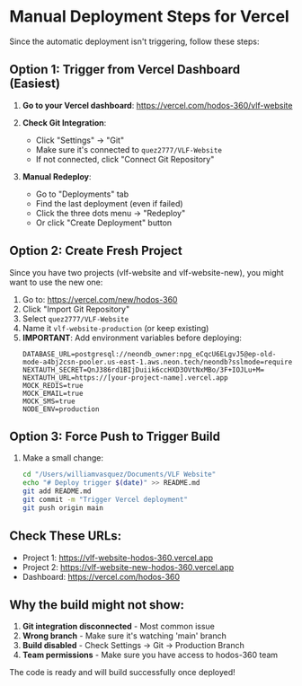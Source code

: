 # Manual Deployment Steps for Vercel

Since the automatic deployment isn't triggering, follow these steps:

## Option 1: Trigger from Vercel Dashboard (Easiest)

1. **Go to your Vercel dashboard**: https://vercel.com/hodos-360/vlf-website
   
2. **Check Git Integration**:
   - Click "Settings" → "Git"
   - Make sure it's connected to `quez2777/VLF-Website`
   - If not connected, click "Connect Git Repository"

3. **Manual Redeploy**:
   - Go to "Deployments" tab
   - Find the last deployment (even if failed)
   - Click the three dots menu → "Redeploy"
   - Or click "Create Deployment" button

## Option 2: Create Fresh Project

Since you have two projects (vlf-website and vlf-website-new), you might want to use the new one:

1. Go to: https://vercel.com/new/hodos-360
2. Click "Import Git Repository"
3. Select `quez2777/VLF-Website`
4. Name it `vlf-website-production` (or keep existing)
5. **IMPORTANT**: Add environment variables before deploying:
   ```
   DATABASE_URL=postgresql://neondb_owner:npg_eCqcU6ELgvJ5@ep-old-mode-a4bj2csn-pooler.us-east-1.aws.neon.tech/neondb?sslmode=require
   NEXTAUTH_SECRET=QnJ386rd1BIjDuiik6ccHXD3OVtNxMBo/3F+IOJLu+M=
   NEXTAUTH_URL=https://[your-project-name].vercel.app
   MOCK_REDIS=true
   MOCK_EMAIL=true
   MOCK_SMS=true
   NODE_ENV=production
   ```

## Option 3: Force Push to Trigger Build

1. Make a small change:
   ```bash
   cd "/Users/williamvasquez/Documents/VLF Website"
   echo "# Deploy trigger $(date)" >> README.md
   git add README.md
   git commit -m "Trigger Vercel deployment"
   git push origin main
   ```

## Check These URLs:

- Project 1: https://vlf-website-hodos-360.vercel.app
- Project 2: https://vlf-website-new-hodos-360.vercel.app
- Dashboard: https://vercel.com/hodos-360

## Why the build might not show:

1. **Git integration disconnected** - Most common issue
2. **Wrong branch** - Make sure it's watching 'main' branch
3. **Build disabled** - Check Settings → Git → Production Branch
4. **Team permissions** - Make sure you have access to hodos-360 team

The code is ready and will build successfully once deployed!